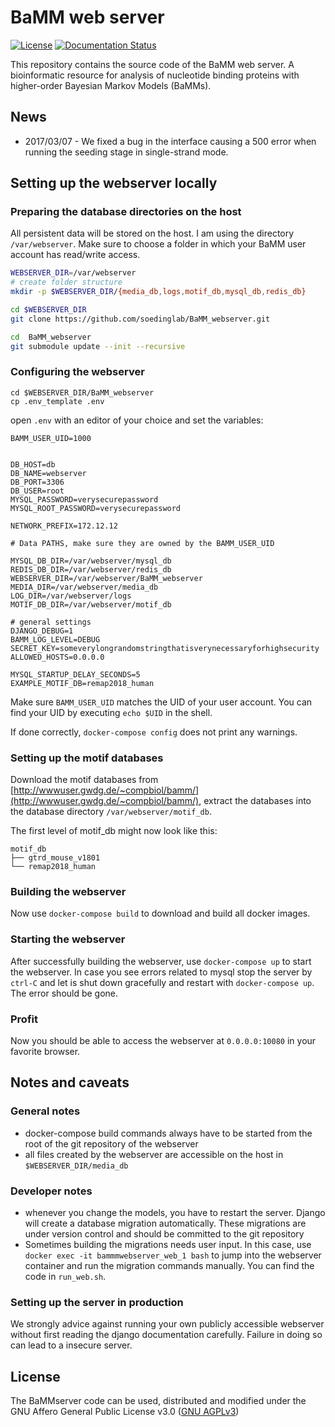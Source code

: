 # BaMM web server
[![License](https://img.shields.io/github/license/soedinglab/BaMM_webserver.svg)](https://choosealicense.com/licenses/agpl-3.0/) [![Documentation Status](https://readthedocs.org/projects/bammserver/badge/?version=latest)](http://bammserver.readthedocs.io/en/latest/?badge=latest)

This repository contains the source code of the BaMM web server. A bioinformatic resource for analysis of nucleotide binding proteins with higher-order Bayesian Markov Models (BaMMs).

## News
* 2017/03/07 - We fixed a bug in the interface causing a 500 error when running the seeding stage in single-strand mode.


## Setting up the webserver locally

### Preparing the database directories on the host

All persistent data will be stored on the host. I am using the directory `/var/webserver`. Make sure to choose a folder in which your BaMM user account has read/write access.

```bash
WEBSERVER_DIR=/var/webserver
# create folder structure
mkdir -p $WEBSERVER_DIR/{media_db,logs,motif_db,mysql_db,redis_db}

cd $WEBSERVER_DIR
git clone https://github.com/soedinglab/BaMM_webserver.git

cd  BaMM_webserver
git submodule update --init --recursive
```


### Configuring the webserver
```
cd $WEBSERVER_DIR/BaMM_webserver
cp .env_template .env
```

open `.env` with an editor of your choice and set the variables:

```
BAMM_USER_UID=1000


DB_HOST=db
DB_NAME=webserver
DB_PORT=3306
DB_USER=root
MYSQL_PASSWORD=verysecurepassword
MYSQL_ROOT_PASSWORD=verysecurepassword

NETWORK_PREFIX=172.12.12

# Data PATHS, make sure they are owned by the BAMM_USER_UID

MYSQL_DB_DIR=/var/webserver/mysql_db
REDIS_DB_DIR=/var/webserver/redis_db
WEBSERVER_DIR=/var/webserver/BaMM_webserver
MEDIA_DIR=/var/webserver/media_db
LOG_DIR=/var/webserver/logs
MOTIF_DB_DIR=/var/webserver/motif_db

# general settings
DJANGO_DEBUG=1
BAMM_LOG_LEVEL=DEBUG
SECRET_KEY=someverylongrandomstringthatisverynecessaryforhighsecurity
ALLOWED_HOSTS=0.0.0.0

MYSQL_STARTUP_DELAY_SECONDS=5
EXAMPLE_MOTIF_DB=remap2018_human
```

Make sure `BAMM_USER_UID` matches the UID of your user account. You can find your UID by executing `echo $UID` in the shell.

If done correctly, `docker-compose config` does not print any warnings.

### Setting up the motif databases

Download the motif databases from [http://wwwuser.gwdg.de/~compbiol/bamm/](http://wwwuser.gwdg.de/~compbiol/bamm/), extract the databases into the database directory `/var/webserver/motif_db`.

The first level of motif_db might now look like this:

```
motif_db
├── gtrd_mouse_v1801
└── remap2018_human
```

### Building the webserver
Now use `docker-compose build` to download and build all docker images.

### Starting the webserver
After successfully building the webserver, use `docker-compose up` to start the webserver. In case you see errors related to mysql stop the server by `ctrl-C` and let is shut down gracefully and restart with `docker-compose up`. The error should be gone.

### Profit

Now you should be able to access the webserver at `0.0.0.0:10080` in your favorite browser.

## Notes and caveats

### General notes

* docker-compose build commands always have to be started from the root of the git repository of the webserver
* all files created by the webserver are accessible on the host in `$WEBSERVER_DIR/media_db`

### Developer notes
* whenever you change the models, you have to restart the server. Django will create a database migration automatically. These migrations are under version control and should be committed to the git repository
* Sometimes building the migrations needs user input. In this case, use `docker exec -it bammmwebserver_web_1 bash` to jump into the webserver container and run the migration commands manually. You can find the code in `run_web.sh`.

### Setting up the server in production
We strongly advice against running your own publicly accessible webserver without first reading the django documentation carefully. Failure in doing so can lead to a insecure server.

## License

The BaMMserver code can be used, distributed and modified under the GNU Affero General Public License v3.0 ([GNU AGPLv3](https://choosealicense.com/licenses/agpl-3.0/))
